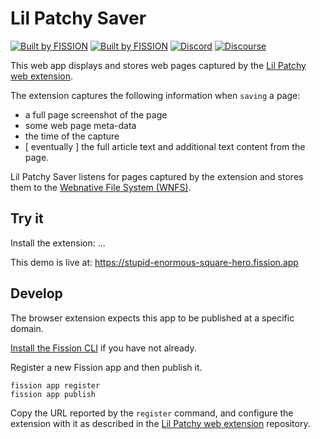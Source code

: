 # Lil Patchy Saver

[![Built by FISSION](https://img.shields.io/badge/⌘-Built_by_FISSION-purple.svg)](https://fission.codes)
[![Built by FISSION](https://img.shields.io/badge/v0.26-webnative-purple.svg )](https://github.com/fission-suite/webnative)
[![Discord](https://img.shields.io/discord/478735028319158273.svg)](https://discord.gg/zAQBDEq)
[![Discourse](https://img.shields.io/discourse/https/talk.fission.codes/topics)](https://talk.fission.codes)

This web app displays and stores web pages captured by the [Lil Patchy web extension](https://github.com/therealjeffg/lil-patchy).

The extension captures the following information when `saving` a page:

* a full page screenshot of the page
* some web page meta-data 
* the time of the capture
* [ eventually ] the full article text and additional text content from the page.


Lil Patchy Saver listens for pages captured by the extension and stores them to the [Webnative File System (WNFS)](https://guide.fission.codes/developers/webnative/file-system-wnfs).

## Try it

Install the extension: ...

This demo is live at: https://stupid-enormous-square-hero.fission.app

## Develop

The browser extension expects this app to be published at a specific domain.

[Install the Fission CLI](https://guide.fission.codes/developers/installation) if you have not already.

Register a new Fission app and then publish it.

```
fission app register
fission app publish
```

Copy the URL reported by the `register` command, and configure the extension with it as described in the [Lil Patchy web extension](https://github.com/therealjeffg/lil-patchy) repository.